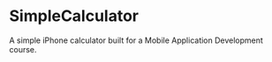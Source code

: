 SimpleCalculator
================

A simple iPhone calculator built for a Mobile Application Development course.